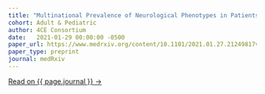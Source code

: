 ```yaml
---
title: "Multinational Prevalence of Neurological Phenotypes in Patients Hospitalized with COVID-19"
cohort: Adult & Pediatric
author: 4CE Consortium
date:   2021-01-29 00:00:00 -0500
paper_url: https://www.medrxiv.org/content/10.1101/2021.01.27.21249817v1
paper_type: preprint
journal: medRxiv
---
```


<!-- This study shows that, consistently across sites, specific neurological codes are reported at higher frequency after admission, most notably disorders of consciousness. Patients who had severe COVID-19 status had increased relative risk of disorders of consciousness, cerebrovascular diseases, nontraumatic intracranial hemorrhage, encephalitis, myelitis, and myopathy. -->

<a href="{{ page.paper_url }}">Read on {{ page.journal }} &rarr;</a>
